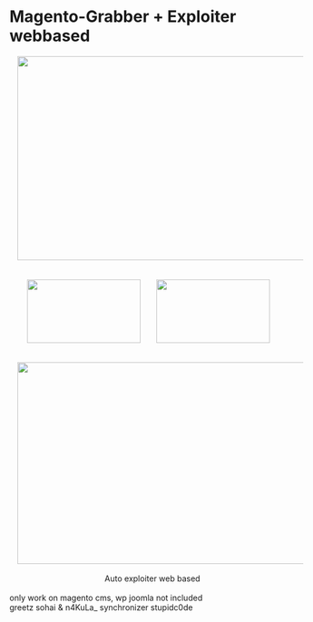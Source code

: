 # Magento-Grabber + Exploiter webbased

<div class="separator" style="clear: both; text-align: center;">
<a href="https://4.bp.blogspot.com/-oaKnO3I-RPE/XDAz1CVwohI/AAAAAAAABFA/wnd-o8SSPkc3dIDvivP7ruD0yQ8MLi-KwCLcBGAs/s1600/Screenshot_1.jpg" imageanchor="1" style="margin-left: 1em; margin-right: 1em;"><img border="0" data-original-height="900" data-original-width="1600" height="360" src="https://4.bp.blogspot.com/-oaKnO3I-RPE/XDAz1CVwohI/AAAAAAAABFA/wnd-o8SSPkc3dIDvivP7ruD0yQ8MLi-KwCLcBGAs/s640/Screenshot_1.jpg" width="640" /></a></div>
<br />

<div style="text-align: center;">
<br /></div>
<div class="separator" style="clear: both; text-align: center;">
<a href="https://4.bp.blogspot.com/-ffYGfZLlx34/XDA0KLP7TRI/AAAAAAAABFI/mkiJuEL8ZushZ2apPbZi7VOyT2BMkLhlACLcBGAs/s1600/Screenshot_2.jpg" imageanchor="1" style="clear: left; float: left; margin-bottom: 1em; margin-right: 1em;"></a><a href="https://1.bp.blogspot.com/-gZ77fw5haEc/XDA0NlC9tKI/AAAAAAAABFM/9zOccXJtRiIkVLqvxon7GSRcXbPwE4LqQCLcBGAs/s1600/Screenshot_3.jpg" imageanchor="1" style="clear: right; float: right; margin-bottom: 1em; margin-left: 1em; text-align: center;"></a><a href="https://4.bp.blogspot.com/-ffYGfZLlx34/XDA0KLP7TRI/AAAAAAAABFI/mkiJuEL8ZushZ2apPbZi7VOyT2BMkLhlACLcBGAs/s1600/Screenshot_2.jpg" imageanchor="1" style="clear: left; display: inline !important; margin-bottom: 1em; margin-right: 1em;"><img border="0" data-original-height="900" data-original-width="1600" height="112" src="https://4.bp.blogspot.com/-ffYGfZLlx34/XDA0KLP7TRI/AAAAAAAABFI/mkiJuEL8ZushZ2apPbZi7VOyT2BMkLhlACLcBGAs/s200/Screenshot_2.jpg" width="200" /></a><a href="https://1.bp.blogspot.com/-gZ77fw5haEc/XDA0NlC9tKI/AAAAAAAABFM/JGgGx1LkiiwLLQP-40Pb2inBP6PGfgcpACEwYBhgL/s1600/Screenshot_3.jpg" imageanchor="1" style="margin-left: 1em; margin-right: 1em;"><img border="0" data-original-height="900" data-original-width="1600" height="112" src="https://1.bp.blogspot.com/-gZ77fw5haEc/XDA0NlC9tKI/AAAAAAAABFM/JGgGx1LkiiwLLQP-40Pb2inBP6PGfgcpACEwYBhgL/s200/Screenshot_3.jpg" width="200" /></a><a href="https://1.bp.blogspot.com/-gZ77fw5haEc/XDA0NlC9tKI/AAAAAAAABFM/9zOccXJtRiIkVLqvxon7GSRcXbPwE4LqQCLcBGAs/s1600/Screenshot_3.jpg" imageanchor="1" style="clear: right; float: right; margin-bottom: 1em; margin-left: 1em; text-align: left;"><br /></a></div>
<br>

<br>
<div class="separator" style="clear: both; text-align: center;">
<a href="https://4.bp.blogspot.com/-F0HMvtz6n7Q/V2hKrYVj29I/AAAAAAAABXs/Q2NkYK7LFecZ15xVIuG0seu1V0s7OL6TACLcB/s1600/gentot.png" imageanchor="1" style="margin-left: 1em; margin-right: 1em;"><img border="0" data-original-height="768" data-original-width="1366" height="356" src="https://4.bp.blogspot.com/-F0HMvtz6n7Q/V2hKrYVj29I/AAAAAAAABXs/Q2NkYK7LFecZ15xVIuG0seu1V0s7OL6TACLcB/s640/gentot.png" width="640" /></a></div>
<div class="separator" style="clear: both; text-align: center;">
<br /></div>
<div class="separator" style="clear: both; text-align: center;">
Auto exploiter web based</div>
<div class="separator" style="clear: both; text-align: center;">
</div>
<br>
only work on magento cms, wp joomla not included<br>
greetz sohai & n4KuLa_ synchronizer stupidc0de<br>
